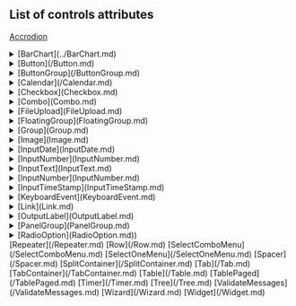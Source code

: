 ## List of controls attributes


[Accrodion](documentation/Accordion.md)

<details>
<summary>[BarChart](../BarChart.md)</summary>
</details>
<details>
<summary>[Button](/Button.md)</summary>
</details>
<details>
<summary>[ButtonGroup](/ButtonGroup.md)</summary>
</details>
<details>
<summary>[Calendar](/Calendar.md)</summary>
</details>
<details>
<summary>[Checkbox](Checkbox.md)</summary>
</details>
<details>
<summary>[Combo](Combo.md)</summary>
</details>
<details>
<summary>[FileUpload](FileUpload.md)</summary>
</details>
<details>
<summary>[FloatingGroup](FloatingGroup.md)</summary>
</details>
<details>
<summary>[Group](Group.md)</summary>
</details>
<details>
<summary>[Image](Image.md)</summary>
</details>
<details>
<summary>[InputDate](InputDate.md)</summary>
</details>
<details>
<summary>[InputNumber](InputNumber.md)</summary>
</details>
<details>
<summary>[InputText](InputText.md)</summary>
</details>
<details>
<summary>[InputNumber](InputNumber.md)</summary>
</details>
<details>
<summary>[InputTimeStamp](InputTimeStamp.md)</summary>
</details>
<details>
<summary>[KeyboardEvent](KeyboardEvent.md)</summary>
</details>
<details>
<summary>[Link](Link.md)</summary>
</details>
<details>
<summary>[OutputLabel](OutputLabel.md)</summary>
</details>
<details>
<summary>[PanelGroup](PanelGroup.md)</summary>
</details>
<details>
<summary>[RadioOption](RadioOption.md))</summary>
</details>
[Repeater](/Repeater.md)
[Row](/Row.md)
[SelectComboMenu](/SelectComboMenu.md)
[SelectOneMenu](/SelectOneMenu.md)
[Spacer](/Spacer.md)
[SplitContainer](/SplitContainer.md)
[Tab](/Tab.md)
[TabContainer](/TabContainer.md)
[Table](/Table.md)
[TablePaged](/TablePaged.md)
[Timer](/Timer.md)
[Tree](/Tree.md)
[ValidateMessages](/ValidateMessages.md)
[Wizard](/Wizard.md)
[Widget](/Widget.md)